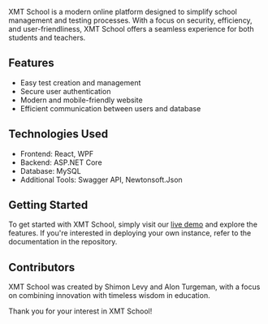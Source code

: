 XMT School is a modern online platform designed to simplify school management and testing processes. With a focus on security, efficiency, and user-friendliness, XMT School offers a seamless experience for both students and teachers.

## Features

-    Easy test creation and management
-    Secure user authentication
-    Modern and mobile-friendly website
-    Efficient communication between users and database

## Technologies Used

-    Frontend: React, WPF
-    Backend: ASP.NET Core
-    Database: MySQL
-    Additional Tools: Swagger API, Newtonsoft.Json

## Getting Started

To get started with XMT School, simply visit our [live demo](https://xmt-school.tiro-finale.com/) and explore the features. If you're interested in deploying your own instance, refer to the documentation in the repository.

## Contributors

XMT School was created by Shimon Levy and Alon Turgeman, with a focus on combining innovation with timeless wisdom in education.

Thank you for your interest in XMT School!
